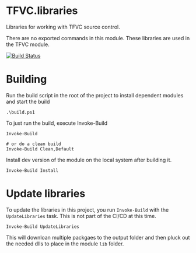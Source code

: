 # TFVC.libraries

Libraries for working with TFVC source control.

There are no exported commands in this module. These libraries are used in the TFVC module.

[![Build Status](https://dev.azure.com/loandepotdevops/OpenSourceModules/_apis/build/status/loanDepot.TFVC.libraries)](https://dev.azure.com/loandepotdevops/OpenSourceModules/_build/latest?definitionId=1)

# Building

Run the build script in the root of the project to install dependent modules and start the build

    .\build.ps1

To just run the build, execute Invoke-Build

    Invoke-Build

    # or do a clean build
    Invoke-Build Clean,Default


Install dev version of the module on the local system after building it.

    Invoke-Build Install

# Update libraries

To update the libraries in this project, you run `Invoke-Build` with the `UpdateLibraries` task. This is not part of the CI/CD at this time.

    Invoke-Build UpdateLibraries

This will downloan multiple packgaes to the output folder and then pluck out the needed dlls to place in the module `lib` folder.
